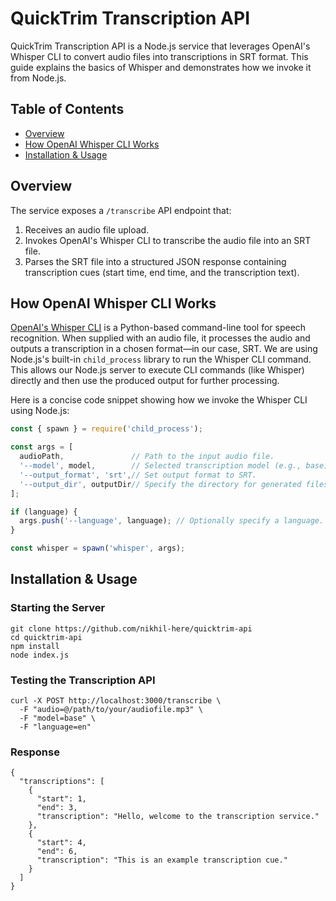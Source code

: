 # QuickTrim Transcription API

QuickTrim Transcription API is a Node.js service that leverages OpenAI's Whisper CLI to convert audio files into transcriptions in SRT format. This guide explains the basics of Whisper and demonstrates how we invoke it from Node.js.

## Table of Contents

- [Overview](#overview)
- [How OpenAI Whisper CLI Works](#how-openai-whisper-cli-works)
- [Installation & Usage](#how-openai-whisper-cli-works)

## Overview

The service exposes a `/transcribe` API endpoint that:
1. Receives an audio file upload.
2. Invokes OpenAI's Whisper CLI to transcribe the audio file into an SRT file.
3. Parses the SRT file into a structured JSON response containing transcription cues (start time, end time, and the transcription text).

## How OpenAI Whisper CLI Works

[OpenAI's Whisper CLI](https://github.com/openai/whisper) is a Python-based command-line tool for speech recognition. When supplied with an audio file, it processes the audio and outputs a transcription in a chosen format—in our case, SRT. We are using Node.js's built-in `child_process` library to run the Whisper CLI command. This allows our Node.js server to execute CLI commands (like Whisper) directly and then use the produced output for further processing. 

Here is a concise code snippet showing how we invoke the Whisper CLI using Node.js:

```js
const { spawn } = require('child_process');

const args = [
  audioPath,               // Path to the input audio file.
  '--model', model,        // Selected transcription model (e.g., base).
  '--output_format', 'srt',// Set output format to SRT.
  '--output_dir', outputDir// Specify the directory for generated files.
];

if (language) {
  args.push('--language', language); // Optionally specify a language.
}

const whisper = spawn('whisper', args);
```

## Installation & Usage

### Starting the Server
```
git clone https://github.com/nikhil-here/quicktrim-api
cd quicktrim-api
npm install 
node index.js
```

### Testing the Transcription API
```
curl -X POST http://localhost:3000/transcribe \
  -F "audio=@/path/to/your/audiofile.mp3" \
  -F "model=base" \
  -F "language=en"
```

### Response
```
{
  "transcriptions": [
    {
      "start": 1,
      "end": 3,
      "transcription": "Hello, welcome to the transcription service."
    },
    {
      "start": 4,
      "end": 6,
      "transcription": "This is an example transcription cue."
    }
  ]
}
```
